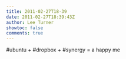 ```yaml
---
title: 2011-02-27T18-39
date: 2011-02-27T18:39:43Z
author: Lee Turner
showtoc: false
comments: true
---
```


#ubuntu + #dropbox + #synergy = a happy me

